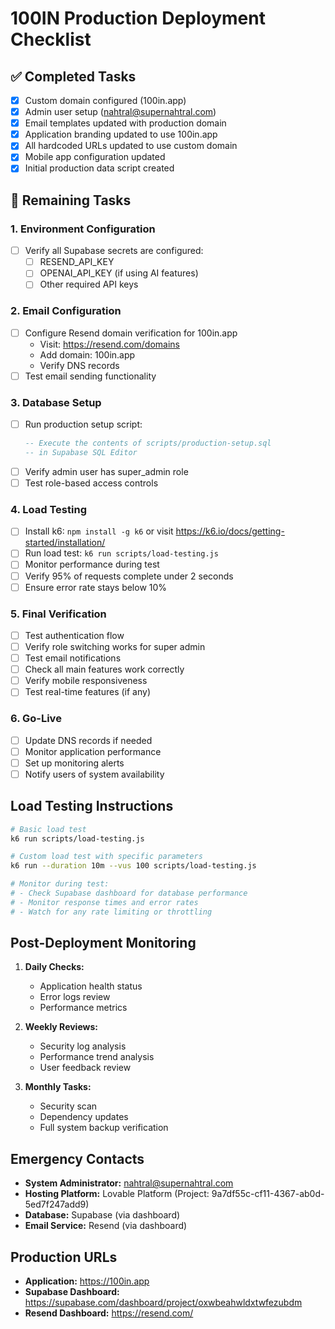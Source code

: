 # 100IN Production Deployment Checklist

## ✅ Completed Tasks
- [x] Custom domain configured (100in.app)
- [x] Admin user setup (nahtral@supernahtral.com)
- [x] Email templates updated with production domain
- [x] Application branding updated to use 100in.app
- [x] All hardcoded URLs updated to use custom domain
- [x] Mobile app configuration updated
- [x] Initial production data script created

## 🔲 Remaining Tasks

### 1. Environment Configuration
- [ ] Verify all Supabase secrets are configured:
  - [ ] RESEND_API_KEY
  - [ ] OPENAI_API_KEY (if using AI features)
  - [ ] Other required API keys

### 2. Email Configuration
- [ ] Configure Resend domain verification for 100in.app
  - Visit: https://resend.com/domains
  - Add domain: 100in.app
  - Verify DNS records
- [ ] Test email sending functionality

### 3. Database Setup
- [ ] Run production setup script:
  ```sql
  -- Execute the contents of scripts/production-setup.sql
  -- in Supabase SQL Editor
  ```
- [ ] Verify admin user has super_admin role
- [ ] Test role-based access controls

### 4. Load Testing
- [ ] Install k6: `npm install -g k6` or visit https://k6.io/docs/getting-started/installation/
- [ ] Run load test: `k6 run scripts/load-testing.js`
- [ ] Monitor performance during test
- [ ] Verify 95% of requests complete under 2 seconds
- [ ] Ensure error rate stays below 10%

### 5. Final Verification
- [ ] Test authentication flow
- [ ] Verify role switching works for super admin
- [ ] Test email notifications
- [ ] Check all main features work correctly
- [ ] Verify mobile responsiveness
- [ ] Test real-time features (if any)

### 6. Go-Live
- [ ] Update DNS records if needed
- [ ] Monitor application performance
- [ ] Set up monitoring alerts
- [ ] Notify users of system availability

## Load Testing Instructions

```bash
# Basic load test
k6 run scripts/load-testing.js

# Custom load test with specific parameters
k6 run --duration 10m --vus 100 scripts/load-testing.js

# Monitor during test:
# - Check Supabase dashboard for database performance
# - Monitor response times and error rates
# - Watch for any rate limiting or throttling
```

## Post-Deployment Monitoring

1. **Daily Checks:**
   - Application health status
   - Error logs review
   - Performance metrics

2. **Weekly Reviews:**
   - Security log analysis
   - Performance trend analysis
   - User feedback review

3. **Monthly Tasks:**
   - Security scan
   - Dependency updates
   - Full system backup verification

## Emergency Contacts

- **System Administrator:** nahtral@supernahtral.com
- **Hosting Platform:** Lovable Platform (Project: 9a7df55c-cf11-4367-ab0d-5ed7f247add9)
- **Database:** Supabase (via dashboard)
- **Email Service:** Resend (via dashboard)

## Production URLs

- **Application:** https://100in.app
- **Supabase Dashboard:** https://supabase.com/dashboard/project/oxwbeahwldxtwfezubdm
- **Resend Dashboard:** https://resend.com/